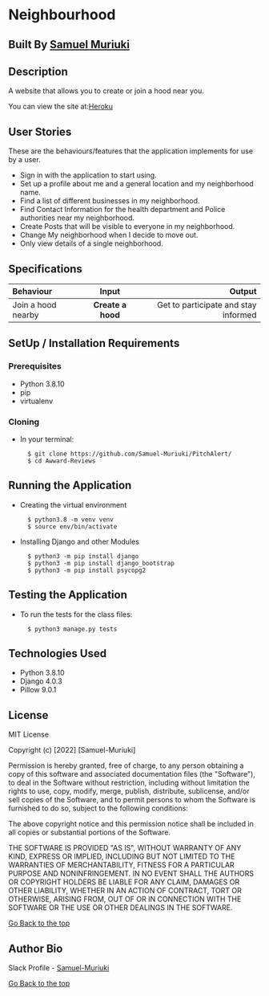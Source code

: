 # Neighbourhood

## Built By [Samuel Muriuki](https://github.com/Samuel-Muriuki/)

## Description

A website that allows you to create or join a hood near you.

You can view the site at:[Heroku](https://samm-neighbourhood.herokuapp.com/)

## User Stories

These are the behaviours/features that the application implements for use by a user.

* Sign in with the application to start using.
* Set up a profile about me and a general location and my neighborhood name.
* Find a list of different businesses in my neighborhood.
* Find Contact Information for the health department and Police authorities near my neighborhood.
* Create Posts that will be visible to everyone in my neighborhood.
* Change My neighborhood when I decide to move out.
* Only view details of a single neighborhood.

## Specifications

| Behaviour | Input | Output |
| :---------------- | :---------------: | ------------------: |
| Join a hood nearby | **Create a hood** | Get to participate and stay informed |


## SetUp / Installation Requirements

### Prerequisites

* Python 3.8.10
* pip
* virtualenv

### Cloning

* In your terminal:

        $ git clone https://github.com/Samuel-Muriuki/PitchAlert/
        $ cd Awward-Reviews

## Running the Application

* Creating the virtual environment

        $ python3.8 -m venv venv
        $ source env/bin/activate

* Installing Django and other Modules

        $ python3 -m pip install django
        $ python3 -m pip install django_bootstrap
        $ python3 -m pip install psycopg2



## Testing the Application

* To run the tests for the class files:

        $ python3 manage.py tests

## Technologies Used

* Python 3.8.10
* Django 4.0.3
* Pillow 9.0.1

## License

MIT License

Copyright (c) [2022] [Samuel-Muriuki]

Permission is hereby granted, free of charge, to any person obtaining a copy
of this software and associated documentation files (the "Software"), to deal
in the Software without restriction, including without limitation the rights
to use, copy, modify, merge, publish, distribute, sublicense, and/or sell
copies of the Software, and to permit persons to whom the Software is
furnished to do so, subject to the following conditions:

The above copyright notice and this permission notice shall be included in all
copies or substantial portions of the Software.

THE SOFTWARE IS PROVIDED "AS IS", WITHOUT WARRANTY OF ANY KIND, EXPRESS OR
IMPLIED, INCLUDING BUT NOT LIMITED TO THE WARRANTIES OF MERCHANTABILITY,
FITNESS FOR A PARTICULAR PURPOSE AND NONINFRINGEMENT. IN NO EVENT SHALL THE
AUTHORS OR COPYRIGHT HOLDERS BE LIABLE FOR ANY CLAIM, DAMAGES OR OTHER
LIABILITY, WHETHER IN AN ACTION OF CONTRACT, TORT OR OTHERWISE, ARISING FROM,
OUT OF OR IN CONNECTION WITH THE SOFTWARE OR THE USE OR OTHER DEALINGS IN THE
SOFTWARE.

[Go Back to the top](#Neighbourhood)

## Author Bio

Slack Profile - [Samuel-Muriuki](https://app.slack.com/)

[Go Back to the top](#Neighbourhood)
